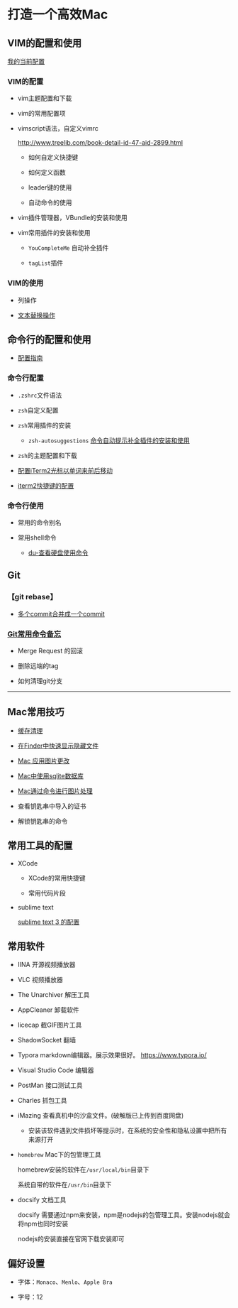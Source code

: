 # 打造一个高效Mac

## VIM的配置和使用

[我的当前配置](/vi_editor/my_configration.md)

### VIM的配置

* vim主题配置和下载

* vim的常用配置项

* vimscript语法，自定义vimrc

    http://www.treelib.com/book-detail-id-47-aid-2899.html

    * 如何自定义快捷键

    * 如何定义函数

    * leader键的使用

    * 自动命令的使用

* vim插件管理器，VBundle的安装和使用

* vim常用插件的安装和使用

    * `YouCompleteMe` 自动补全插件

    * `tagList`插件

### VIM的使用

* 列操作

* [文本替换操作](/vi_editor/vim_replace.md)

## 命令行的配置和使用

* [配置指南](/command_line_tool/command_line_tool_guide.md)

### 命令行配置

* `.zshrc`文件语法

* `zsh`自定义配置

* `zsh`常用插件的安装

    * `zsh-autosuggestions` [命令自动提示补全插件的安装和使用](/command_line_tool/autosuggestion_plugin.md)

* `zsh`的主题配置和下载

* [配置iTerm2光标以单词来前后移动](/command_line_tool/iterm2_cursor_config.md)

* [iterm2快捷键的配置](/command_line_tool/iterm2_keymap.md)

### 命令行使用

* 常用的命令别名

* 常用shell命令

    * [du-查看硬盘使用命令](/command_line_tool/diskusage_command.md)

## Git 

### 【git rebase】

* [多个commit合并成一个commit](/git/git_rebase.md)

### [Git常用命令备忘](/git/git_faq.md)

* Merge Request 的回滚

* 删除远端的tag

* 如何清理git分支

***

## Mac常用技巧

 * [缓存清理](/frequently_used_skill/缓存清理.md)

 * [在Finder中快速显示隐藏文件](/frequently_used_skill/frequently-used.md?id=finder中快速显示隐藏文件)

 * [Mac 应用图片更改](/frequently_used_skill/frequently-used.md)

 * [Mac中使用sqlite数据库](/frequently_used_skill/how_to_use_sqlite.md)

 * [Mac通过命令进行图片处理](/frequently_used_skill/precess_image_sips.md)

 * 查看钥匙串中导入的证书

 * 解锁钥匙串的命令

 ## 常用工具的配置

* XCode

    * XCode的常用快捷键

    * 常用代码片段

* sublime text 

    [sublime text 3 的配置](daily_tool_config/sublime_text_config.md)

## 常用软件

 * IINA 开源视频播放器

 * VLC 视频播放器

 * The Unarchiver 解压工具

 * AppCleaner 卸载软件

 * licecap 截GIF图片工具

 * ShadowSocket 翻墙

 * Typora markdown编辑器。展示效果很好。 https://www.typora.io/

 * Visual Studio Code 编辑器

 * PostMan 接口测试工具

 * Charles 抓包工具

 * iMazing 查看真机中的沙盒文件。(破解版已上传到百度网盘)
    
    * 安装该软件遇到文件损坏等提示时，在系统的安全性和隐私设置中把所有来源打开

 * `homebrew` Mac下的包管理工具

    homebrew安装的软件在`/usr/local/bin`目录下

    系统自带的软件在`/usr/bin`目录下

* docsify 文档工具

    docsify 需要通过npm来安装，npm是nodejs的包管理工具。安装nodejs就会将npm也同时安装

    nodejs的安装直接在官网下载安装即可

## 偏好设置

* 字体：`Monaco`、`Menlo`、`Apple Bra`

* 字号：12
